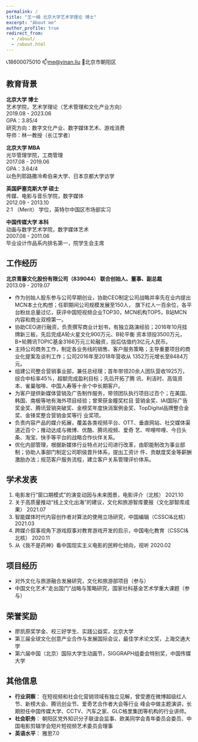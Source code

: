 ```yaml
---
permalink: /
title: "王一楠 北京大学艺术学理论 博士"
excerpt: "About me"
author_profile: true
redirect_from: 
  - /about/
  - /about.html
---
```


📞18600075010
📫me@yinan.liu
📍北京市朝阳区
## 教育背景
**北京大学  博士** <br/>
艺术学院，艺术学理论（艺术管理和文化产业方向） <br/>
2019.08 - 2023.06 <br/>
GPA：3.85/4  <br/>
研究方向：数字文化产业、数字媒体艺术、游戏消费 <br/>
导师：林一教授（长江学者）

**北京大学 MBA**  <br/>
光华管理学院，工商管理  <br/>
2017.08 - 2019.06  <br/>
GPA：3.64/4  <br/>
以色列耶路撒冷希伯来大学、日本京都大学访学

**英国萨塞克斯大学 硕士**  <br/>
传媒、电影与音乐学院，数字媒体   <br/>
2012.09 - 2013.10  <br/>
2:1 （Merit） 学位，英特尔中国区市场部实习

**中国传媒大学 本科**   <br/>
动画与数字艺术学院，数字媒体艺术  <br/>
2007.08 - 2011.06  <br/>
毕业设计作品系内排名第一，院学生会主席

## 工作经历
**北京青藤文化股份有限公司（839044） 联合创始人、董事、副总裁**   <br/>
2013.09 - 2019.07
* 作为创始人股东参与公司早期创业，协助CEO制定公司战略并率先在业内提出MCN本土化构想；任职期间公司规模发展至150人，
旗下红人一百余位，各平台粉丝总量过亿，获评中国短视频企业TOP30，MCN机构TOP5，B站MCN内容和商业双榜第一。
* 协助CEO进行融资，负责撰写商业计划书，有独立路演经验；2016年10月挂牌新三板，先后完成A轮火星文化900万元、B轮平衡
资本领投3500万元，B+轮腾讯TOPIC基金3166万元三轮融资，投后估值约3亿元人民币。
* 主持公司商务工作，制定各业务线的销售、客户服务策略；主导重要项目的商业化提案及谈判工作；公司2016年至2018年营收从
1352万元增长至8484万元。
* 组建公司整合营销事业部，兼任总经理；首年带领20余人团队营收1925万，综合中标率45%，超额完成盈利目标；先后开拓了腾
讯、利洁时、高瓴资本、雀巢咖啡、中国人寿等十余个中长期客户。
* 为客户提供新媒体营销及广告制作服务，带领团队执行项目过百个；在美国、韩国、南极等地有海外项目经验；曾荣获金瞳奖栏目
营销金奖、IAI国际广告奖金奖、腾讯营销突破奖、金榜奖年度快消案例金奖、TopDigital品牌整合金奖、金锋奖整合营销金奖等行
业奖项。
* 负责内容产品的媒介拓展，覆盖各类视频平台、OTT、垂直网站、社交媒体渠道近百个；推动达成与微博、优酷、腾讯视频、爱奇
艺、哔哩哔哩、今日头条、淘宝、快手等平台的战略合作伙伴关系。
* 优化内部管理，根据新媒体行业特点对公司进行改革，由职能制改为事业部制；协助人事部门制定公司职级晋升体系，提出工资计
件、贡献度奖金等薪酬激励办法；规范客户服务流程，建立客户关系管理评价体系。

## 学术发表
1. 电影发行“窗口期模式”的演变动因与未来图景，电影评介（北核） 2021.10
2. 关于高质量推动“线上文化出海”的建议，文化和旅游智库要报（文化部智库成果） 2021.07
3. 智能媒体时代内容创作者对算法的使用立场研究，中国编辑（CSSCI&北核） 2021.03
4. 跨媒介叙事视角下游戏叙事对教育游戏开发的启示，中国电化教育（CSSCI&北核） 2020.11
5. 从《我不是药神》看中国现实主义电影的民粹化倾向，视听 2020.02

## 项目经历
* 对外文化与旅游融合发展研究，文化和旅游部项目（参与）
* 中国文化艺术“走出国门”战略与策略研究，国家社科基金艺术学重大课题（参与）

## 荣誉奖励
* 廖凯原奖学金、校三好学生、实践公益奖，北京大学
* 第三届全球文化创意产业合作与发展国际会议，最佳学术论文奖，上海交通大学
* 第六届中国（北京）国际大学生动画节，SIGGRAPH组委会特别奖，中国传媒大学
## 其他信息
* **行业洞察**： 在短视频和社会化营销领域有独立见解，曾受邀在微博超级红人节、新榜大会、腾讯创业节、爱奇艺合作者大会等行业
峰会中做主题演讲，长期担任中国传媒大学、CCTV、汽车之家、GLC格里集团等机构的行业讲师。
* **社会职务**： 朝阳区党外知识分子联谊会监事、欧美同学会青年委员会委员、中国电影剪辑学会短片短视频艺术委员会理事
* **英语水平**： 雅思7.0
